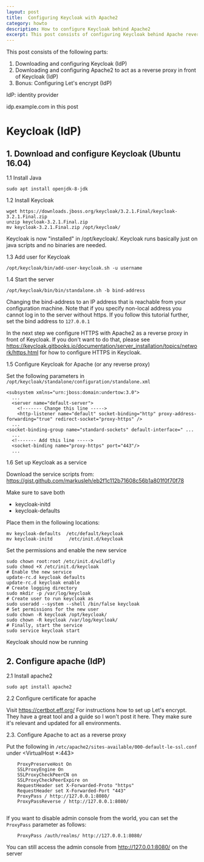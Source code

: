 ```yaml
---
layout: post
title:  Configuring Keycloak with Apache2
category: howto
description: How to configure Keycloak behind Apache2
excerpt: This post consists of configuring Keycloak behind Apache reverse proxy + Let's encrypt
---
```


This post consists of the following parts:

1. Downloading and configuring Keycloak (IdP)
2. Downloading and configuring Apache2 to act as a reverse proxy in front of Keycloak (IdP)
3. Bonus: Configuring Let's encrypt (IdP)

IdP: identity provider

idp.example.com in this post

# Keycloak (IdP)

## 1. Download and configure Keycloak (Ubuntu 16.04)

1.1 Install Java
```
sudo apt install openjdk-8-jdk
```

1.2 Install Keycloak
```
wget https://downloads.jboss.org/keycloak/3.2.1.Final/keycloak-3.2.1.Final.zip
unzip keycloak-3.2.1.Final.zip
mv keycloak-3.2.1.Final.zip /opt/keycloak/
```
Keycloak is now "installed" in /opt/keycloak/. Keycloak runs basically just on java scripts and no binaries are needed.

1.3 Add user for Keycloak
```
/opt/keycloak/bin/add-user-keycloak.sh -u username
```

1.4 Start the server
```
/opt/keycloak/bin/bin/standalone.sh -b bind-address
```
Changing the bind-address to an IP address that is reachable from your configuration machine. Note that if you specify non-local address you cannot log 
in to the server without https. If you follow this tutorial further, set the bind address to `127.0.0.1`

In the next step we configure HTTPS with Apache2 as a reverse proxy in front of Keycloak. If you don't want to do that, please see https://keycloak.gitbooks.io/documentation/server_installation/topics/network/https.html
 for how to configure HTTPS in Keycloak.
 
1.5 Configure Keycloak for Apache (or any reverse proxy)

Set the following parameters in `/opt/keycloak/standalone/configuration/standalone.xml`
```
<subsystem xmlns="urn:jboss:domain:undertow:3.0">
  ...
  <server name="default-server">
    <!------- Change this line ----->
    <http-listener name="default" socket-binding="http" proxy-address-forwarding="true" redirect-socket="proxy-https" />
  ...
<socket-binding-group name="standard-sockets" default-interface=" ...
  ...
  <!------- Add this line ----->
  <socket-binding name="proxy-https" port="443"/>
  ...
```
1.6 Set up Keycloak as a service

Download the service scripts from:
https://gist.github.com/markusleh/eb2f1c112b71608c56b1a801f0f70f78

Make sure to save both
- keycloak-initd
- keycloak-defaults

Place them in the following locations:
```
mv keycloak-defaults  /etc/default/keycloak
mv keycloak-initd      /etc/init.d/keycloak
```

Set the permissions and enable the new service
```
sudo chown root:root /etc/init.d/wildfly
sudo chmod +X /etc/init.d/keycloak
# Enable the new service
update-rc.d keycloak defaults
update-rc.d keycloak enable
# Create logging directory 
sudo mkdir -p /var/log/keycloak
# Create user to run keycloak as 
sudo useradd --system --shell /bin/false keycloak
# Set permissions for the new user
sudo chown -R keycloak /opt/keycloak/
sudo chown -R keycloak /var/log/keycloak/
# Finally, start the service
sudo service keycloak start
```
Keycloak should now be running

## 2. Configure apache (IdP)

2.1 Install apache2
```
sudo apt install apache2
```
2.2 Configure certificate for apache

Visit https://certbot.eff.org/
For instructions how to set up Let's encrypt. They have a great tool and a guide so I won't post it here. They make sure it's relevant 
and updated for all environments.

2.3. Configure Apache to act as a reverse proxy

Put the following in 
`/etc/apache2/sites-available/000-default-le-ssl.conf` under <VirtualHost *:443>
```
    ProxyPreserveHost On
    SSLProxyEngine On
    SSLProxyCheckPeerCN on
    SSLProxyCheckPeerExpire on
    RequestHeader set X-Forwarded-Proto "https"
    RequestHeader set X-Forwarded-Port "443"
    ProxyPass / http://127.0.0.1:8080/
    ProxyPassReverse / http://127.0.0.1:8080/
    
```
If you want to disable admin console from the world, you can set the `ProxyPass` parameter as follows:
```
    ProxyPass /auth/realms/ http://127.0.0.1:8080/
```
You can still access the admin console from http://127.0.0.1:8080/ on the server
